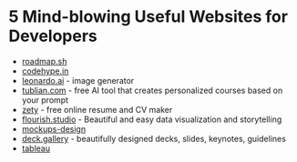 # 5 Mind-blowing Useful Websites for Developers

- [roadmap.sh](https://roadmap.sh/)
- [codehype.in](https://codehype.in/)
- [leonardo.ai](https://leonardo.ai/) - image generator
- [tublian.com](https://www.tublian.com/) - free AI tool that creates personalized courses based on your prompt
- [zety](https://zety.com/) - free online resume and CV maker
- [flourish.studio](https://flourish.studio/) - Beautiful and easy data visualization and storytelling
- [mockups-design](https://mockups-design.com/)
- [deck.gallery](https://www.deck.gallery/) - beautifully designed decks, slides, keynotes, guidelines
- [tableau](https://www.tableau.com/) 

